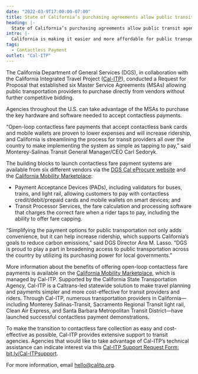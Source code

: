 ```yaml
---
date: "2022-03-9T17:00:00-07:00"
title: State of California’s purchasing agreements allow public transit agencies across U.S. to skip procurement and quickly modernize fare collection systems
heading: |-
  State of California’s purchasing agreements allow public transit agencies across U.S. to skip procurement and quickly modernize fare collection systems
intro: |-
  California is making it easier and more affordable for public transportation providers anywhere in the U.S. to acquire the tools to allow riders a convenient option to pay their fare using a contactless credit/debit/prepaid card or mobile wallet on a smart device.
tags:
  - Contactless Payment
outlet: "Cal-ITP"
---
```


The California Department of General Services (DGS), in collaboration with the California Integrated Travel Project ([Cal-ITP](https://www.calitp.org/)), conducted a Request for Proposal that established six Master Service Agreements (MSAs) allowing public transportation providers to purchase directly from vendors without further competitive bidding.

Agencies throughout the U.S. can take advantage of the MSAs to purchase the key hardware and software needed to accept contactless payments.

“Open-loop contactless fare payments that accept contactless bank cards and mobile wallets are proven to lower expenses and will increase ridership, and California is streamlining the process for transit providers all over the country to make implementing the system as simple as tapping to pay,” said Monterey-Salinas Transit General Manager/CEO Carl Sedoryk.

The building blocks to launch contactless fare payment systems are available from six different vendors via the [DGS Cal eProcure website](https://caleprocure.ca.gov/pages/LPASearch/lpa-search.aspx) and the [California Mobility Marketplace](https://www.camobilitymarketplace.org/contracts/):

- Payment Acceptance Devices (PADs), including validators for buses, trains, and light rail, allowing customers to pay with contactless credit/debit/prepaid cards and mobile wallets on smart devices; and
- Transit Processor Services, the fare calculation and processing software that charges the correct fare when a rider taps to pay, including the ability to offer fare capping.

“Simplifying the payment options for public transportation not only adds convenience, but it can help increase ridership, which supports California’s goals to reduce carbon emissions,” said DGS Director Ana M. Lasso. “DGS is proud to play a part in broadening access to public transportation across the country by utilizing its purchasing power for local governments.”

More information about the benefits of offering open-loop contactless fare payments is available on the [California Mobility Marketplace](https://www.camobilitymarketplace.org/go-contactless), which is managed by Cal-ITP. Supported by the California State Transportation Agency, Cal-ITP is a Caltrans-led statewide solution to make travel planning and payments simpler and more cost-effective for transit providers and riders. Through Cal-ITP, numerous
transportation providers in California—including Monterey Salinas-Transit, Sacramento Regional Transit light rail, Clean Air Express, and Santa Barbara Metropolitan Transit District—have launched successful contactless payment demonstrations.

To make the transition to contactless fare collection as easy and cost-effective as possible, Cal-ITP provides extensive support to transit agencies. Agencies that would like to take advantage of Cal-ITP’s technical assistance can indicate interest via this [Cal-ITP Support Request Form: bit.ly/Cal-ITPsupport](bit.ly/Cal-ITPsupport).

For more information, email [hello@calitp.org](mailto:hello@calitp.org).
